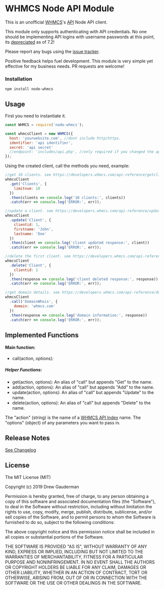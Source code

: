 # WHMCS Node API Module

This is an unofficial [WHMCS](https://whmcs.com)'s [API](https://developers.whmcs.com/api/) Node API client.

This module only supports authenticating with API credentials. No one should be implementing API logins with username passwords at this point, its [depreciated](https://developers.whmcs.com/api/authentication/) as of 7.2!

Please report any bugs using the [issue tracker](https://github.com/maddog986/node-whmcs/issues).

Positive feedback helps fuel development. This module is very simple yet effective for my business needs. PR requests are welcome!

### Installation

```
npm install node-whmcs
```

## Usage

First you need to instantiate it.

```javascript
const WHMCS = require('node-whmcs');

const whmcsClient = new WHMCS({
  host: 'yourwebsite.com', //dont include http/https.
  identifier: 'api identifier',
  secret: 'api secret'
  //endpoint: 'includes/api.php', //only required if you changed the api.php location
});
```

Using the created client, call the methods you need, example:

```javascript
//get 10 clients. see https://developers.whmcs.com/api-reference/getclients/
whmcsClient
  .get('Clients', {
    limitnum: 10
  })
  .then(clients => console.log('10 clients:', clients))
  .catch(err => console.log('ERROR:', err));

//update a client. see https://developers.whmcs.com/api-reference/updateclient/
whmcsClient
  .update('Client', {
    clientid: 1,
    firstname: 'John',
    lastname: 'Doe'
  })
  .then(client => console.log('client updated response:', client))
  .catch(err => console.log('ERROR:', err));

//delete the first client. see https://developers.whmcs.com/api-reference/deleteclient/
whmcsClient
  .delete('Client', {
    clientid: 1
  })
  .then(response => console.log('client deleted response:', response))
  .catch(err => console.log('ERROR:', err));

//get domain details. see https://developers.whmcs.com/api-reference/domainwhois/
whmcsClient
  .call('DomainWhois', {
    domain: 'whmcs.com'
  })
  .then(response => console.log('domain information:', response))
  .catch(err => console.log('ERROR:', err));
```

## Implemented Functions

#### Main function:

- call(action, options):

##### Helper Functions:

- get(action, options): An alias of "call" but appends "Get" to the name.
- add(action, options): An alias of "call" but appends "Add" to the name.
- update(action, options): An alias of "call" but appends "Update" to the name.
- delete(action, options): An alias of "call" but appends "Delete" to the name.

The "action" (string) is the name of a [WHMCS API Index](https://developers.whmcs.com/api/api-index/) name. The "options" (object) of any parameters you want to pass in.

## Release Notes

[See Changelog](https://github.com/maddog986/node-whmcs/blob/master/CHANGELOG.md)

## License

The MIT License (MIT)

Copyright (c) 2019 Drew Gauderman

Permission is hereby granted, free of charge, to any person obtaining a copy of this software and associated documentation files (the "Software"), to deal in the Software without restriction, including without limitation the rights to use, copy, modify, merge, publish, distribute, sublicense, and/or sell copies of the Software, and to permit persons to whom the Software is furnished to do so, subject to the following conditions:

The above copyright notice and this permission notice shall be included in all copies or substantial portions of the Software.

THE SOFTWARE IS PROVIDED "AS IS", WITHOUT WARRANTY OF ANY KIND, EXPRESS OR IMPLIED, INCLUDING BUT NOT LIMITED TO THE WARRANTIES OF MERCHANTABILITY, FITNESS FOR A PARTICULAR PURPOSE AND NONINFRINGEMENT. IN NO EVENT SHALL THE AUTHORS OR COPYRIGHT HOLDERS BE LIABLE FOR ANY CLAIM, DAMAGES OR OTHER LIABILITY, WHETHER IN AN ACTION OF CONTRACT, TORT OR OTHERWISE, ARISING FROM, OUT OF OR IN CONNECTION WITH THE SOFTWARE OR THE USE OR OTHER DEALINGS IN THE SOFTWARE.
